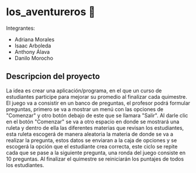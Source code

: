 # los_aventureros 🐜
Integrantes:
- Adriana Morales
- Isaac Arboleda
- Anthony Álava
- Danilo Morocho

## Descripcion del proyecto
La idea es crear una aplicación/programa, en el que un curso de estudiantes participe para mejorar su promedio al finalizar cada quimestre. El juego va a consistir en un banco de preguntas, el profesor podrá formular preguntas, primero se va a mostrar un menú con las opciones de "Comenzar" y otro botón debajo de este que se llamara "Salir". Al darle clic en el botón "Comenzar" se va a otro espacio en donde se mostrará una ruleta y dentro de ella las diferentes materias que revisan los estudiantes, esta ruleta escogerá de manera aleatoria la materia de donde se va a realizar la pregunta, estos datos se enviaran a la caja de opciones y se escogerá la opción que el estudiante crea correcta, este ciclo se repite cada que se pase a la siguiente pregunta, una ronda del juego consiste en 10 preguntas. Al finalizar el quimestre se reiniciarán los puntajes de todos los estudiantes.
